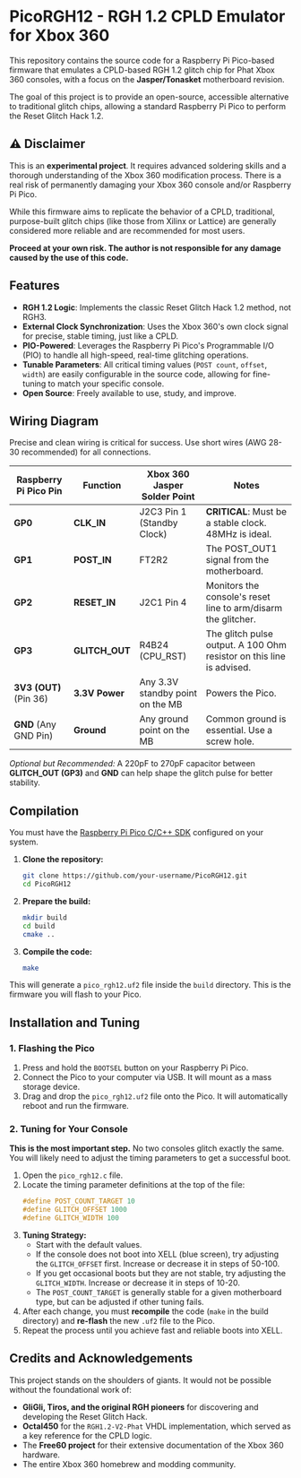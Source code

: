 # PicoRGH12 - RGH 1.2 CPLD Emulator for Xbox 360

This repository contains the source code for a Raspberry Pi Pico-based firmware that emulates a CPLD-based RGH 1.2 glitch chip for Phat Xbox 360 consoles, with a focus on the **Jasper/Tonasket** motherboard revision.

The goal of this project is to provide an open-source, accessible alternative to traditional glitch chips, allowing a standard Raspberry Pi Pico to perform the Reset Glitch Hack 1.2.

## ⚠️ Disclaimer

This is an **experimental project**. It requires advanced soldering skills and a thorough understanding of the Xbox 360 modification process. There is a real risk of permanently damaging your Xbox 360 console and/or Raspberry Pi Pico.

While this firmware aims to replicate the behavior of a CPLD, traditional, purpose-built glitch chips (like those from Xilinx or Lattice) are generally considered more reliable and are recommended for most users.

**Proceed at your own risk. The author is not responsible for any damage caused by the use of this code.**

## Features

*   **RGH 1.2 Logic**: Implements the classic Reset Glitch Hack 1.2 method, not RGH3.
*   **External Clock Synchronization**: Uses the Xbox 360's own clock signal for precise, stable timing, just like a CPLD.
*   **PIO-Powered**: Leverages the Raspberry Pi Pico's Programmable I/O (PIO) to handle all high-speed, real-time glitching operations.
*   **Tunable Parameters**: All critical timing values (`POST count`, `offset`, `width`) are easily configurable in the source code, allowing for fine-tuning to match your specific console.
*   **Open Source**: Freely available to use, study, and improve.

## Wiring Diagram

Precise and clean wiring is critical for success. Use short wires (AWG 28-30 recommended) for all connections.

| Raspberry Pi Pico Pin | Function         | Xbox 360 Jasper Solder Point      | Notes                                                              |
| --------------------- | ---------------- | --------------------------------- | ------------------------------------------------------------------ |
| **GP0**               | **CLK_IN**       | J2C3 Pin 1 (Standby Clock)        | **CRITICAL**: Must be a stable clock. 48MHz is ideal.              |
| **GP1**               | **POST_IN**      | FT2R2                             | The POST_OUT1 signal from the motherboard.                         |
| **GP2**               | **RESET_IN**     | J2C1 Pin 4                        | Monitors the console's reset line to arm/disarm the glitcher.      |
| **GP3**               | **GLITCH_OUT**   | R4B24 (CPU_RST)                   | The glitch pulse output. A 100 Ohm resistor on this line is advised. |
| **3V3 (OUT)** (Pin 36)    | **3.3V Power**   | Any 3.3V standby point on the MB  | Powers the Pico.                                                   |
| **GND** (Any GND Pin)     | **Ground**       | Any ground point on the MB        | Common ground is essential. Use a screw hole.                      |

*Optional but Recommended:* A 220pF to 270pF capacitor between **GLITCH_OUT (GP3)** and **GND** can help shape the glitch pulse for better stability.

## Compilation

You must have the [Raspberry Pi Pico C/C++ SDK](https://github.com/raspberrypi/pico-sdk) configured on your system.

1.  **Clone the repository:**
    ```bash
    git clone https://github.com/your-username/PicoRGH12.git
    cd PicoRGH12
    ```

2.  **Prepare the build:**
    ```bash
    mkdir build
    cd build
    cmake ..
    ```

3.  **Compile the code:**
    ```bash
    make
    ```

This will generate a `pico_rgh12.uf2` file inside the `build` directory. This is the firmware you will flash to your Pico.

## Installation and Tuning

### 1. Flashing the Pico

1.  Press and hold the `BOOTSEL` button on your Raspberry Pi Pico.
2.  Connect the Pico to your computer via USB. It will mount as a mass storage device.
3.  Drag and drop the `pico_rgh12.uf2` file onto the Pico. It will automatically reboot and run the firmware.

### 2. Tuning for Your Console

**This is the most important step.** No two consoles glitch exactly the same. You will likely need to adjust the timing parameters to get a successful boot.

1.  Open the `pico_rgh12.c` file.
2.  Locate the timing parameter definitions at the top of the file:
    ```c
    #define POST_COUNT_TARGET 10
    #define GLITCH_OFFSET 1000
    #define GLITCH_WIDTH 100
    ```
3.  **Tuning Strategy:**
    *   Start with the default values.
    *   If the console does not boot into XELL (blue screen), try adjusting the `GLITCH_OFFSET` first. Increase or decrease it in steps of 50-100.
    *   If you get occasional boots but they are not stable, try adjusting the `GLITCH_WIDTH`. Increase or decrease it in steps of 10-20.
    *   The `POST_COUNT_TARGET` is generally stable for a given motherboard type, but can be adjusted if other tuning fails.
4.  After each change, you must **recompile** the code (`make` in the build directory) and **re-flash** the new `.uf2` file to the Pico.
5.  Repeat the process until you achieve fast and reliable boots into XELL.

## Credits and Acknowledgements

This project stands on the shoulders of giants. It would not be possible without the foundational work of:

*   **GliGli, Tiros, and the original RGH pioneers** for discovering and developing the Reset Glitch Hack.
*   **Octal450** for the `RGH1.2-V2-Phat` VHDL implementation, which served as a key reference for the CPLD logic.
*   The **Free60 project** for their extensive documentation of the Xbox 360 hardware.
*   The entire Xbox 360 homebrew and modding community.
